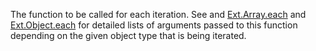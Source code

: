 The function to be called for each iteration. See and 
<a href="#!/api/Ext.Array-method-each" rel="Ext.Array-method-each" class="docClass" >Ext.Array.each</a>
and
<a href="#!/api/Ext.Object-method-each" rel="Ext.Object-method-each" class="docClass" >Ext.Object.each</a>
for detailed lists of arguments passed to this function depending on the given object
type that is being iterated.

